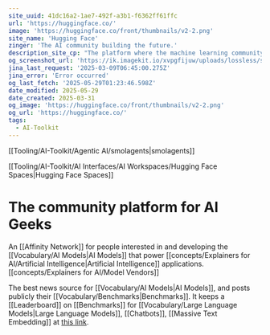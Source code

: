 ```yaml
---
site_uuid: 41dc16a2-1ae7-492f-a3b1-f6362ff61ffc
url: 'https://huggingface.co/'
image: 'https://huggingface.co/front/thumbnails/v2-2.png'
site_name: 'Hugging Face'
zinger: 'The AI community building the future.'
description_site_cp: "The platform where the machine learning community collaborates on models, datasets, and applications."
og_screenshot_url: 'https://ik.imagekit.io/xvpgfijuw/uploads/lossless/screenshots/20250529_Hugging_Face_og_screenshot.jpeg'
jina_last_request: '2025-03-09T06:45:00.275Z'
jina_error: 'Error occurred'
og_last_fetch: '2025-05-29T01:23:46.598Z'
date_modified: 2025-05-29
date_created: 2025-03-31
og_image: 'https://huggingface.co/front/thumbnails/v2-2.png'
og_url: 'https://huggingface.co/'
tags:
  - AI-Toolkit
---
```


[[Tooling/AI-Toolkit/Agentic AI/smolagents|smolagents]]

[[Tooling/AI-Toolkit/AI Interfaces/AI Workspaces/Hugging Face Spaces|Hugging Face Spaces]]

# The community platform for AI Geeks

An [[Affinity Network]] for people interested in and developing the [[Vocabulary/AI Models|AI Models]] that power [[concepts/Explainers for AI/Artificial Intelligence|Artificial Intelligence]] applications.  [[concepts/Explainers for AI/Model Vendors]]

The best news source for [[Vocabulary/AI Models|AI Models]], and posts publicly their [[Vocabulary/Benchmarks|Benchmarks]].  It keeps a [[Leaderboard]] on [[Benchmarks]] for [[Vocabulary/Large Language Models|Large Language Models]], [[Chatbots]], [[Massive Text Embedding]] at [this link](https://huggingface.co/collections/open-llm-leaderboard/the-big-benchmarks-collection-64faca6335a7fc7d4ffe974a).